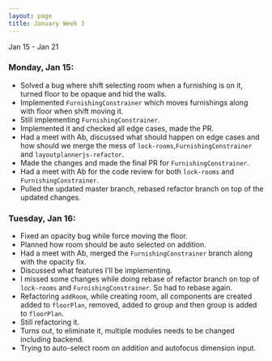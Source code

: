 ```yaml
---
layout: page
title: January Week 3
---
```


Jan 15 - Jan 21<br>

### Monday, Jan 15:

- Solved a bug where shift selecting room when a furnishing is on it, turned floor to be opaque and hid the walls.
- Implemented `FurnishingConstrainer` which moves furnishings along with floor when shift moving it.
- Still implementing `FurnishingConstrainer`.
- Implemented it and checked all edge cases, made the PR.
- Had a meet with Ab, discussed what should happen on edge cases and how should we merge the mess of `lock-rooms`,`FurnishingConstrainer` and `layoutplannerjs-refactor`.
- Made the changes and made the final PR for `FurnishingConstrainer`.
- Had a meet with Ab for the code review for both `lock-rooms` and `FurnishingConstrainer`.
- Pulled the updated master branch, rebased refactor branch on top of the updated changes.

### Tuesday, Jan 16:

- Fixed an opacity bug while force moving the floor.
- Planned how room should be auto selected on addition.
- Had a meet with Ab, merged the `FurnishingConstrainer` branch along with the opacity fix.
- Discussed what features I'll be implementing.
- I missed some changes while doing rebase of refactor branch on top of `lock-rooms` and `FurnishingConstrainer`. So had to rebase again.
- Refactoring `addRoom`, while creating room, all components are created added to `floorPlan`, removed, added to group and then group is added to `floorPlan`.
- Still refactoring it.
- Turns out, to eliminate it, multiple modules needs to be changed including backend.
- Trying to auto-select room on addition and autofocus dimension input.